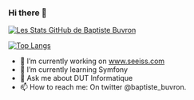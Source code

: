 ### Hi there 👋
[![Les Stats GitHub de Baptiste Buvron](https://github-readme-stats.vercel.app/api?username=BaptisteBuvron&show_icons=true&theme=radical&count_private=true)](https://github.com/BaptisteBuvron/BaptisteBuvron)

[![Top Langs](https://github-readme-stats.vercel.app/api/top-langs/?username=BaptisteBuvron&layout=compact)](https://github.com/BaptisteBuvron/BaptisteBuvron)


- 🔭 I’m currently working on www.seeiss.com
- 🌱 I’m currently learning Symfony
- 💬 Ask me about DUT Informatique
- 📫 How to reach me: On twitter @baptiste_buvron.
<!--
**BaptisteBuvron/BaptisteBuvron** is a ✨ _special_ ✨ repository because its `README.md` (this file) appears on your GitHub profile.

Here are some ideas to get you started:

- 🔭 I’m currently working on ...
- 🌱 I’m currently learning ...
- 👯 I’m looking to collaborate on ...
- 🤔 I’m looking for help with ...
- 💬 Ask me about ...
- 📫 How to reach me: ...
- 😄 Pronouns: ...
- ⚡ Fun fact: ...
-->
